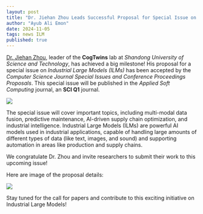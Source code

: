 ```yaml
---
layout: post
title: "Dr. Jiehan Zhou Leads Successful Proposal for Special Issue on ILMs in SCI Q1 Journal"
author: "Ayub Ali Emon"
date: 2024-11-05
tags: news ILM
published: true
---
```


[Dr. Jiehan Zhou](/jiehan_zhou/), leader of the **CogTwins** lab at *Shandong University of Science and Technology*, has achieved a big milestone! His proposal for a special issue on *Industrial Large Models (ILMs)* has been accepted by the *Computer Science Journal Special Issues and Conference Proceedings Proposals*. This special issue will be published in the *Applied Soft Computing* journal, an **SCI Q1** journal.

<div class="text-center m-1">
    <img class="img-fluid img-thumbnail" style="max-height: 400px;"
        src="{{ '/assets/postimg/2024-11-05-dr-zhou-leads-ilms-proposal-mail.png' | relative_url }}" />
</div>

The special issue will cover important topics, including multi-modal data fusion, predictive maintenance, AI-driven supply chain optimization, and industrial intelligence. Industrial Large Models (ILMs) are powerful AI models used in industrial applications, capable of handling large amounts of different types of data (like text, images, and sound) and supporting automation in areas like production and supply chains.

We congratulate Dr. Zhou and invite researchers to submit their work to this upcoming issue! 

Here are image of the proposal details:

<div class="text-center">
    <img class="img-fluid img-thumbnail" style="max-height: 480px;"
        src="{{ '/assets/postimg/2024-11-05-dr-zhou-leads-ilms-proposal-detail.png' | relative_url }}" />
</div>

Stay tuned for the call for papers and contribute to this exciting initiative on Industrial Large Models!